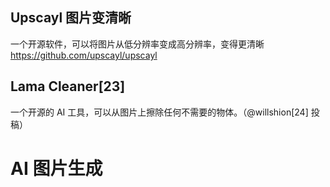 ## Upscayl 图片变清晰
一个开源软件，可以将图片从低分辨率变成高分辨率，变得更清晰
https://github.com/upscayl/upscayl

## Lama Cleaner[23]

一个开源的 AI 工具，可以从图片上擦除任何不需要的物体。（@willshion[24] 投稿）

# AI 图片生成
